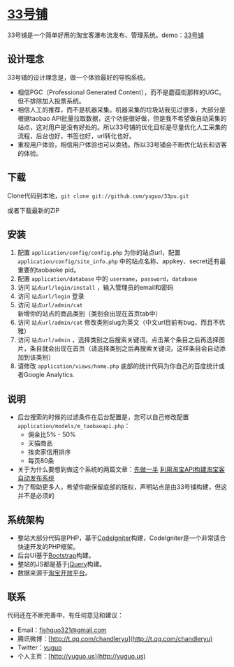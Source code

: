 # [33号铺](http://33pu.net) #

33号铺是一个简单好用的淘宝客瀑布流发布、管理系统。demo：[33号铺](http://33pu.net)

## 设计理念 ##
33号铺的设计理念是，做一个体验最好的导购系统。

- 相信PGC（Professional Generated Content），而不是蘑菇街那样的UGC。但不排除加入投票系统。
- 相信人工的推荐，而不是机器采集。机器采集的垃圾站我见过很多，大部分是根据taobao API批量拉取数据，这个功能很好做，但是我不希望做自动采集的站点，这对用户是没有好处的。所以33号铺的优化目标是尽量优化人工采集的流程，后台也好，书签也好，url转化也好。
- 重视用户体验，相信用户体验也可以卖钱。所以33号铺会不断优化站长和访客的体验。

## 下载 ##
Clone代码到本地，`git clone git://github.com/yuguo/33pu.git`

或者下载最新的ZIP

## 安装 ##
1. 配置 `application/config/config.php` 为你的站点url，配置 `application/config/site_info.php` 中的站点名称、appkey、secret还有最重要的taobaoke pid。
2. 配置 `application/database` 中的 `username`，`password`，`database`
3. 访问 `站点url/login/install` ，输入管理员的email和密码
4. 访问 `站点url/login` 登录
5. 访问 `站点url/admin/cat` 新增你的站点的商品类别（类别会出现在首页tab中）
6. 访问 `站点url/admin/cat` 修改类别slug为英文（中文url目前有bug，而且不优雅）
7. 访问 `站点url/admin` ，选择类别之后搜索关键词，点击某个条目之后再选择图片，条目就会出现在首页（请选择类别之后再搜索关键词，这样条目会自动添加到该类别）
8. 请修改 `application/views/home.php` 底部的统计代码为你自己的百度统计或者Google Analytics.

## 说明 ##
- 后台搜索的时候的过滤条件在后台配置是，您可以自己修改配置`application/models/m_taobaoapi.php`：
	- 佣金比5% - 50%
	- 天猫商品
	- 按卖家信用排序
	- 每页80条
- 关于为什么要想到做这个系统的两篇文章：[先做一半](http://yuguo.us/weblog/half-first/) [利用淘宝API构建淘宝客自动发布系统](http://yuguo.us/weblog/a-cps-cms-build-with-taobao-api/) 
- 为了帮助更多人，希望你能保留底部的版权，声明站点是由33号铺构建，但这并不是必须的

## 系统架构 ##

- 整站大部分代码是PHP，基于[CodeIgniter](http://codeigniter.org.cn/)构建，CodeIgniter是一个非常适合快速开发的PHP框架。
- 后台UI基于[Bootstrap](http://twitter.github.com/bootstrap/)构建。
- 整站的JS都是基于[jQuery](http://jquery.com/)构建。
- 数据来源于[淘宝开放平台](http://open.taobao.com/index.htm)。

## 联系 ##
代码还在不断完善中，有任何意见和建议：

- Email：fishguo321@gmail.com
- 腾讯微博：[http://t.qq.com/chandleryu](http://t.qq.com/chandleryu)
- Twitter：[yuguo](https://twitter.com/yuguo)
- 个人主页：[http://yuguo.us](http://yuguo.us)